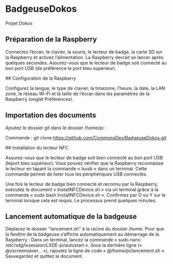# BadgeuseDokos
Projet Dokos


## Préparation de la Raspberry 

Connectez l’écran, le clavier, la souris, le lecteur de badge, la carte SD sur la Raspberry et activez l’alimentation. La Raspberry devrait se lancer après quelques secondes. Assurez-vous que le lecteur de badge soit connecté au bon port USB (de préférence le port bleu supérieur).

## Configuration de la Raspberry

Configurez la langue, le type de clavier, la timezone, l’heure, la date, la LAN zone, le réseau Wi-Fi et la taille de l’écran dans les paramètres de la Raspberry (onglet Préférences).

## Importation des documents
Ajoutez le dossier git dans le dossier /home/pi :

Commande  : git clone https://github.com/CommonsDev/BadgeuseDokos.git 

## Installation du lecteur NFC

Assurez-vous que le lecteur de badge soit bien connecté au bon port USB (leport bleu supérieur). Vous pouvez vérifier que la Raspberry reconnaisse le lecteur en tapant la commande « lsusb » dans un terminal. Cette commande permet de lister tous les périphériques USB connectés.

Une fois le lecteur de badge bien connecté et reconnu par la Raspberry, exécutez le document « InstallNFCDevice.sh » via un terminal grâce à la commande « sudo bash InstallNFCDevice.sh ». Confirmez par O ou Y sur le terminal lorsque cela est requis. Le processus prend quelques minutes.

## Lancement automatique de la badgeuse

Déplacez le dossier "lancement.sh" à la racine du dossier /home.
Pour que la fenêtre de la badgeuse s’affiche automatiquement au démarrage de la Raspberry : 
Dans un terminal, lancez la commande « sudo nano /etc/xdg/lxsession/LXDE-pi/autostart ».
Sous la dernière ligne (« @xscreensaver… »), rajoutez la ligne de code « @/home/pi/lancement.sh ». Sauvegardez et quittez le document.

